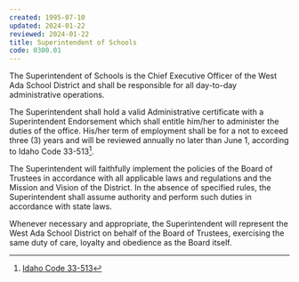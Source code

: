 ```yaml
---
created: 1995-07-10
updated: 2024-01-22
reviewed: 2024-01-22
title: Superintendent of Schools
code: 0300.01
---
```


The Superintendent of Schools is the Chief Executive Officer of the West Ada School District and shall be responsible for all day-to-day administrative operations.

The Superintendent shall hold a valid Administrative certificate with a Superintendent Endorsement which shall entitle him/her to administer the duties of the office. His/her term of employment shall be for a not to exceed three (3) years and will be reviewed annually no later than June 1, according to Idaho Code 33-513[^ic-33-513].

The Superintendent will faithfully implement the policies of the Board of Trustees in accordance with all applicable laws and regulations and the Mission and Vision of the District. In the absence of specified rules, the Superintendent shall assume authority and perform such duties in accordance with state laws.

Whenever necessary and appropriate, the Superintendent will represent the West Ada School District on behalf of the Board of Trustees, exercising the same duty of care, loyalty and obedience as the Board itself.

[^ic-33-513]: [Idaho Code 33-513](https://legislature.idaho.gov/statutesrules/idstat/title33/t33ch5/sect33-513/)
